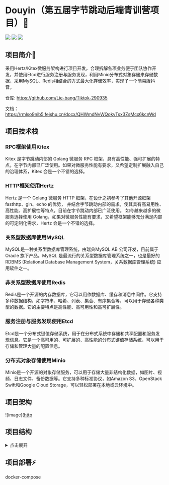 # Douyin（第五届字节跳动后端青训营项目）👏 
![](https://img.shields.io/badge/lisence-MIT-yellow)
![](https://img.shields.io/badge/build-1.0-orange)
![](https://img.shields.io/badge/go-1.19.5-blue)

## 项目简介🌟

采用Hertz/Kitex微服务架构进行项目开发，合理拆解各项业务便于团队协作开发，并使用Etcd进行服务注册与服务发现，利用Minio分布式对象存储来存储数据，采用MySQL、Redis相结合的方式最大化存储效率，实现了一个简易版抖音。

仓库: https://github.com/Lie-bang/Tiktok-290935

文档：https://rmlso9nib5.feishu.cn/docx/QHWmdNvWQokvTsx3ZsMcx6kcnWd

## 项目技术栈

### RPC框架使用Kitex
Kitex 是字节跳动内部的 Golang 微服务 RPC 框架，具有高性能、强可扩展的特点，在字节内部已广泛使用。如果对微服务性能有要求，又希望定制扩展融入自己的治理体系，Kitex 会是一个不错的选择。

### HTTP框架使用Hertz
Hertz 是一个 Golang 微服务 HTTP 框架，在设计之初参考了其他开源框架 fasthttp、gin、echo 的优势， 并结合字节跳动内部的需求，使其具有高易用性、高性能、高扩展性等特点，目前在字节跳动内部已广泛使用。 如今越来越多的微服务选择使用 Golang，如果对微服务性能有要求，又希望框架能够充分满足内部的可定制化需求，Hertz 会是一个不错的选择。

### 关系型数据库使用MySQL
MySQL是一种关系型数据库管理系统，由瑞典MySQL AB 公司开发，目前属于 Oracle 旗下产品。MySQL 是最流行的关系型数据库管理系统之一，也是最好的 RDBMS (Relational Database Management System，关系数据库管理系统) 应用软件之一。

### 非关系型数据库使用Redis
Redis是一个开源的内存数据库，它可以用作数据库、缓存和消息中间件。它支持多种数据结构，如字符串、哈希、列表、集合、有序集合等，可以用于存储各种类型的数据。它的主要特点是高性能、高可用性和高可扩展性。

### 服务注册与服务发现使用Etcd
Etcd是一个分布式键值存储系统，用于在分布式系统中存储和共享配置和服务发现信息。它是一个高可用的、可扩展的、高性能的分布式键值存储系统，可以用于存储和管理大量的配置信息。

### 分布式对象存储使用Minio
Minio是一个开源的对象存储服务，可以用于存储大量非结构化数据，如图片、视频、日志文件、备份数据等。它支持多种标准协议，如Amazon S3、OpenStack Swift和Google Cloud Storage，可以轻松部署在本地或云环境中。

## 项目架构

![image]([http](https://github.com/Lie-bang/Tiktok-290935/ararchitecture.jpg)

## 项目结构

<details>
<summary>点击展开</summary>
<pre>
<code>
       ├─ .DS_Store
       ├─ .git
       ├─ .idea
       ├─ cmd
       │    ├─ api    //apiService 核心代码
       │    │    ├─ .gitignore
       │    │    ├─ .hz
       │    │    ├─ api    //解析业务逻辑
       │    │    ├─ biz
       │    │    ├─ fast.sh
       │    │    ├─ main.go //apiService启动
       │    │    ├─ router.go
       │    │    └─ router_gen.go
       │    ├─ comment    //commentService 核心代码
       │    │    ├─ build.sh
       │    │    ├─ comment
       │    │    ├─ dal    //commentService相关数据操作
       │    │    ├─ handler.go
       │    │    ├─ kitex.yaml
       │    │    ├─ main.go //rpcService启动
       │    │    ├─ output
       │    │    ├─ pack    //对象打包
       │    │    ├─ rpc    //申请rpc调用其他服务
       │    │    ├─ script
       │    │    └─ service //核心业务逻辑代码
       │    ├─ favorite    //favoriteService 核心代码
       │    │    ├─ build.sh
       │    │    ├─ dal    //favoriteService相关数据操作
       │    │    ├─ favorite
       │    │    ├─ handler.go
       │    │    ├─ kitex.yaml
       │    │    ├─ main.go //rpcService启动
       │    │    ├─ output
       │    │    ├─ pack    //对象打包
       │    │    ├─ rpc    //申请rpc调用其他服务
       │    │    ├─ script
       │    │    └─ service //核心业务逻辑代码
       │    ├─ message    //messageService 核心代码
       │    │    ├─ build.sh
       │    │    ├─ dal    //Service相关数据操作
       │    │    ├─ handler.go
       │    │    ├─ kitex.yaml
       │    │    ├─ main.go //rpcService启动
       │    │    ├─ message
       │    │    ├─ output
       │    │    ├─ pack    //对象打包
       │    │    ├─ script
       │    │    └─ service //核心业务逻辑代码
       │    ├─ relation    //relationService 核心代码
       │    │    ├─ build.sh
       │    │    ├─ dal    //Service相关数据操作
       │    │    ├─ handler.go
       │    │    ├─ kitex.yaml
       │    │    ├─ main.go //rpcService启动
       │    │    ├─ output
       │    │    ├─ pack    //对象打包
       │    │    ├─ relation
       │    │    ├─ rpc    //申请rpc调用其他服务
       │    │    ├─ script
       │    │    └─ service //核心业务逻辑代码
       │    ├─ user    //UserService 核心代码
       │    │    ├─ build.sh
       │    │    ├─ dal    //Service相关数据操作
       │    │    ├─ handler.go
       │    │    ├─ kitex.yaml
       │    │    ├─ main.go //rpcService启动
       │    │    ├─ output
       │    │    ├─ pack    //对象打包
       │    │    ├─ rpc    //申请rpc调用其他服务
       │    │    ├─ script
       │    │    ├─ service //核心业务逻辑代码
       │    │    └─ user
       │    └─ video    //VideoService 核心代码
       │           ├─ Service //核心业务逻辑代码
       │           ├─ build.sh
       │           ├─ dal    //Service相关数据操作
       │           ├─ handler.go
       │           ├─ kitex.yaml
       │           ├─ main.go //rpcService启动
       │           ├─ output
       │           ├─ pack
       │           ├─ rpc    //申请rpc调用其他服务
       │           ├─ script
       │           ├─ tempVideoFile
       │           └─ video
       ├─ docker-compose.yaml  // minio;mysql;redis;etcd docker配置文件
       ├─ go.mod
       ├─ go.sum
       ├─ idl //idl文件
       │    ├─ api.thrift
       │    ├─ comment.thrift
       │    ├─ favorite.thrift
       │    ├─ message.thrift
       │    ├─ relation.thrift
       │    ├─ user.thrift
       │    └─ video.thrift
       ├─ kitex_gen //kitex生成胶水代码
       └─ pkg
              ├─ configs //配置文件
              │    ├─ nosql
              │    ├─ sql
              │    └─ otel
              ├─ consts //常量定义文件（serviceName/ServiceAddr/localIP/...）
              │    └─ consts.go
              ├─ errno    //错误码定义
              │    └─ errno.go
              ├─ minio    //minio配置文件
              │    ├─ init.go
              │    └─ minio_op
              └─ mw
              │    └─ client.go
              │    └─ common.go
              │    └─ server.go
              └─ static //静态资源
</code>
</pre>
</details>

## 项目部署⚡

docker-compose
